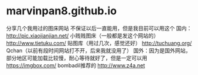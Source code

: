 # marvinpan8.github.io

分享几个我用过的图床网站
不保证以后一直能用，但是我目前可以用这个
国内：
http://pic.xiaojianjian.net/ 小贱贱图床（一般都是发这个网站的）
http://www.tietuku.com/ 贴图库（用过几次，感觉还好）
http://tuchuang.org/ Qchan（以前有段时间网站打不开，后来我就没用了）
国外：因为是国外网站，部分地区可能加载比较慢，耐心等待就好了，但是一定可以用
https://imgbox.com/
bombadil推荐的
http://www.z4a.net
